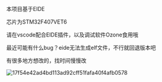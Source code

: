 本项目基于EIDE

芯片为STM32F407VET6









请在vscode配合EIDE插件，以及调试软件Ozone食用哦

最近可能有什么bug？eide无法生成elf文件，不行就回退版本吧

有很多地方想改的，找时间慢慢改



![17f54e42ad4bd113ad92cff51fafa40f4afb0578](D:\17f54e42ad4bd113ad92cff51fafa40f4afb0578.jpg)
